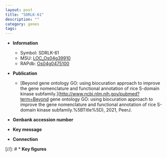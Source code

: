 ```yaml
---
layout: post
title: "SDRLK-61"
description: ""
category: genes
tags: 
---
```


* **Information**  
    + Symbol: SDRLK-61  
    + MSU: [LOC_Os04g39910](http://rice.uga.edu/cgi-bin/ORF_infopage.cgi?orf=LOC_Os04g39910)  
    + RAPdb: [Os04g0475100](https://rapdb.dna.affrc.go.jp/locus/?name=Os04g0475100)  

* **Publication**  
    + [Beyond gene ontology GO: using biocuration approach to improve the gene nomenclature and functional annotation of rice S-domain kinase subfamily.](http://www.ncbi.nlm.nih.gov/pubmed?term=Beyond gene ontology GO: using biocuration approach to improve the gene nomenclature and functional annotation of rice S-domain kinase subfamily.%5BTitle%5D), 2021, PeerJ.

* **Genbank accession number**  

* **Key message**  

* **Connection**  

[//]: # * **Key figures**  


